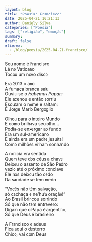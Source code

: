 ```yaml
---
layout: blog
title: "Poesia: Francisco"
date: 2025-04-21 10:21:13
author: Daniely Silva
categories: ["Poesia"]
tags: ["religião", "emoção"]
summary:
draft: false
aliases:
  - /blog/poesia/2025-04-21-francisco/
---
```


Seu nome é Francisco\
Lá no Vaticano\
Tocou um novo disco

Era 2013 o ano\
A fumaça branca saiu\
Ouviu-se o *Habemus Papam*\
Ele acenou e então sorriu\
Escutam o nome e saltam:\
É Jorge Mario Bergoglio

Olhou para o inteiro Mundo\
E como brilhava seu olho…\
Podia-se enxergar ao fundo\
Era um sul-americano\
E ainda era um padre jesuíta!\
Como milhões vi’ham sonhando

A notícia era sentida\
Quem teve dos céus a chave\
Deixou o assento de São Pedro\
vazio até o próximo conclave\
Ele nos deixou tão cedo\
Da saudade se tem medo

“Vocês não têm salvação,\
só cachaça e ne’hu’a oração!”\
Ao Brasil brincou sorrindo\
Só que não tem entrevero:\
Digam que o Papa é argentino,\
Só que Deus é brasileiro

A Francisco o adeus\
Fica aqui o desterro\
Chico, vai com Deus
